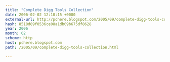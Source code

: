 ```yaml
---
title: "Complete Digg Tools Collection"
date: 2006-02-02 12:10:15 +0000
external-url: http://pchere.blogspot.com/2005/09/complete-digg-tools-collection.html
hash: 8518d89f0536ce08a1db09b675df8628
year: 2006
month: 02
scheme: http
host: pchere.blogspot.com
path: /2005/09/complete-digg-tools-collection.html

---
```



